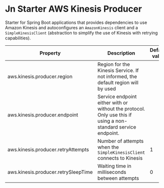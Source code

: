 # Jn Starter AWS Kinesis Producer

Starter for Spring Boot applications that provides dependencies to use Amazon Kinesis
and autoconfigures an `AmazonKinesis` client and a `SimpleKinesisClient` (abstraction
to simplify the use of Kinesis with retrying capabilities).

| Property               | Description                                                                | Default value  |
| ---------------------- | -------------------------------------------------------------------------- | -------------- |
| aws.kinesis.producer.region          | Region for the Kinesis Service. If not informed, the default region will by used |     |
| aws.kinesis.producer.endpoint  | Service endpoint either with or without the protocol. Only use this if using a non-standard service endpoint.                         |     |
| aws.kinesis.producer.retryAttempts   | Number of attempts when the `SimpleKinesisClient` connects to Kinesis                |   1 |
| aws.kinesis.producer.retrySleepTime  | Waiting time in milliseconds between attempts                         |    0 |
